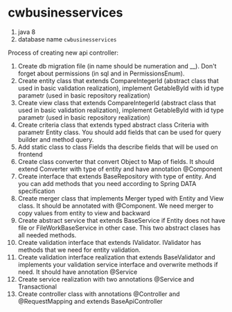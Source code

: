 # cwbusinesservices

1. java 8
1. database name `cwbusinesservices`

Process of creating new api controller:
1. Create db migration file (in name should be numeration and __). Don't forget about permissions (in sql and in PermissionsEnum).
2. Create entity class that extends CompareIntegerId (abstract class that used in basic validation realization), implement GetableById with id type parametr (used in basic repository realization)
3. Create view class that extends CompareIntegerId (abstract class that used in basic validation realization), implement GetableById with id type parametr (used in basic repository realization)
4. Create criteria class  that extends typed abstract class Criteria with parametr Entity class. You should add fields that can be used for query builder and method query.
5. Add static class to class Fields tha describe fields that will be used on frontend
6. Create class converter that convert Object to Map of fields. It should extend Converter with type of entity and have annotation @Component
7. Create interface that extends BaseRepository with type of entity. And you can add methods that you need according to Spring DATA specification
8. Create merger class that implements Merger typed with Entity and View class. It should be annotated with @Component. We need merger to copy values from entity to view and backward
9. Create abstract service that extends BaseService if Entity does not have file or FileWorkBaseService in other case. This two abstract clases has all needed methods.
10. Create validation interface that extends IValidator. IValidator has methods that we need for entity validation.
11. Create validation interface realization that extends BaseValidator and implements your validation service interface and overwrite methods if need. It should have annotation @Service
12. Create service realization with two annotations @Service and Transactional
13. Create controller class with annotations @Controller and @RequestMapping and extends BaseApiController



